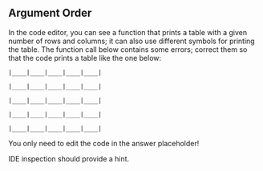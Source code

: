 ## Argument Order

In the code editor, you can see a function that prints a table 
with a given number of rows and columns; it can also use different 
symbols for printing the table. The function call below contains some errors;
correct them so that the code prints a table like the one below:

```text
|____|____|____|____|____|

|____|____|____|____|____|

|____|____|____|____|____|

|____|____|____|____|____|

|____|____|____|____|____|

```

You only need to edit the code in the answer placeholder!

<div class="hint">IDE inspection should provide a hint.</div>